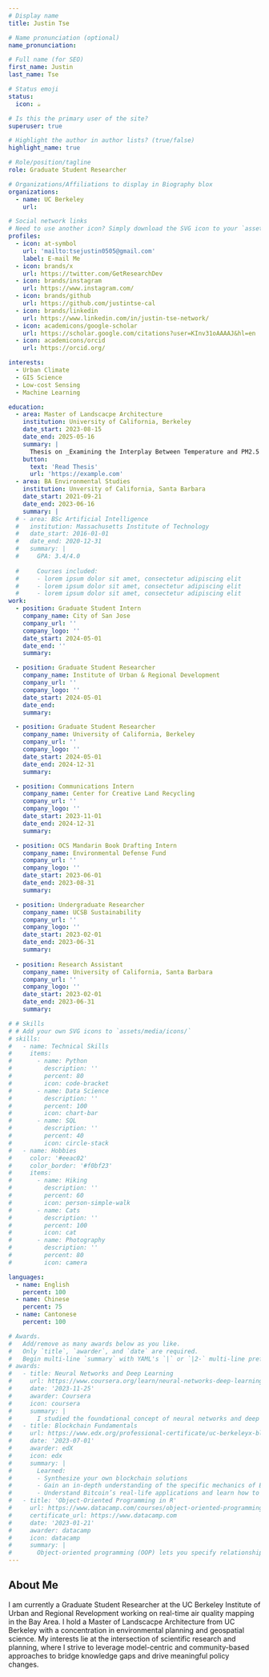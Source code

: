 ```yaml
---
# Display name
title: Justin Tse

# Name pronunciation (optional)
name_pronunciation:

# Full name (for SEO)
first_name: Justin
last_name: Tse

# Status emoji
status:
  icon: ☕️

# Is this the primary user of the site?
superuser: true

# Highlight the author in author lists? (true/false)
highlight_name: true

# Role/position/tagline
role: Graduate Student Researcher

# Organizations/Affiliations to display in Biography blox
organizations:
  - name: UC Berkeley
    url:

# Social network links
# Need to use another icon? Simply download the SVG icon to your `assets/media/icons/` folder.
profiles:
  - icon: at-symbol
    url: 'mailto:tsejustin0505@gmail.com'
    label: E-mail Me
  - icon: brands/x
    url: https://twitter.com/GetResearchDev
  - icon: brands/instagram
    url: https://www.instagram.com/
  - icon: brands/github
    url: https://github.com/justintse-cal
  - icon: brands/linkedin
    url: https://www.linkedin.com/in/justin-tse-network/
  - icon: academicons/google-scholar
    url: https://scholar.google.com/citations?user=KInv31oAAAAJ&hl=en
  - icon: academicons/orcid
    url: https://orcid.org/

interests:
  - Urban Climate
  - GIS Science
  - Low-cost Sensing
  - Machine Learning

education:
  - area: Master of Landscacpe Architecture
    institution: University of California, Berkeley
    date_start: 2023-08-15
    date_end: 2025-05-16
    summary: |
      Thesis on _Examining the Interplay Between Temperature and PM2.5 and Their Relationships With Land Use and Landscape Patterns: A Case Study of Denton County_. Supervised by [Prof Lu Liang](https://ced.berkeley.edu/people/lu-liang). Presented at the 2025 AAG Annual Meeting.
    button:
      text: 'Read Thesis'
      url: 'https://example.com'
  - area: BA Environmental Studies
    institution: Unversity of California, Santa Barbara
    date_start: 2021-09-21
    date_end: 2023-06-16
    summary: |
  # - area: BSc Artificial Intelligence
  #   institution: Massachusetts Institute of Technology
  #   date_start: 2016-01-01
  #   date_end: 2020-12-31
  #   summary: |
  #     GPA: 3.4/4.0
      
  #     Courses included:
  #     - lorem ipsum dolor sit amet, consectetur adipiscing elit
  #     - lorem ipsum dolor sit amet, consectetur adipiscing elit
  #     - lorem ipsum dolor sit amet, consectetur adipiscing elit
work:
  - position: Graduate Student Intern
    company_name: City of San Jose
    company_url: ''
    company_logo: ''
    date_start: 2024-05-01
    date_end: ''
    summary: 

  - position: Graduate Student Researcher
    company_name: Institute of Urban & Regional Development
    company_url: ''
    company_logo: ''
    date_start: 2024-05-01
    date_end:
    summary: 

  - position: Graduate Student Researcher
    company_name: University of California, Berkeley
    company_url: ''
    company_logo: ''
    date_start: 2024-05-01
    date_end: 2024-12-31
    summary: 

  - position: Communications Intern
    company_name: Center for Creative Land Recycling
    company_url: ''
    company_logo: ''
    date_start: 2023-11-01
    date_end: 2024-12-31
    summary: 

  - position: OCS Mandarin Book Drafting Intern
    company_name: Environmental Defense Fund
    company_url: ''
    company_logo: ''
    date_start: 2023-06-01
    date_end: 2023-08-31
    summary:

  - position: Undergraduate Researcher
    company_name: UCSB Sustainability
    company_url: ''
    company_logo: ''
    date_start: 2023-02-01
    date_end: 2023-06-31
    summary:
  
  - position: Research Assistant
    company_name: University of California, Santa Barbara
    company_url: ''
    company_logo: ''
    date_start: 2023-02-01
    date_end: 2023-06-31
    summary:

# # Skills
# # Add your own SVG icons to `assets/media/icons/`
# skills:
#   - name: Technical Skills
#     items:
#       - name: Python
#         description: ''
#         percent: 80
#         icon: code-bracket
#       - name: Data Science
#         description: ''
#         percent: 100
#         icon: chart-bar
#       - name: SQL
#         description: ''
#         percent: 40
#         icon: circle-stack
#   - name: Hobbies
#     color: '#eeac02'
#     color_border: '#f0bf23'
#     items:
#       - name: Hiking
#         description: ''
#         percent: 60
#         icon: person-simple-walk
#       - name: Cats
#         description: ''
#         percent: 100
#         icon: cat
#       - name: Photography
#         description: ''
#         percent: 80
#         icon: camera

languages:
  - name: English
    percent: 100
  - name: Chinese
    percent: 75
  - name: Cantonese
    percent: 100

# Awards.
#   Add/remove as many awards below as you like.
#   Only `title`, `awarder`, and `date` are required.
#   Begin multi-line `summary` with YAML's `|` or `|2-` multi-line prefix and indent 2 spaces below.
# awards:
#   - title: Neural Networks and Deep Learning
#     url: https://www.coursera.org/learn/neural-networks-deep-learning
#     date: '2023-11-25'
#     awarder: Coursera
#     icon: coursera
#     summary: |
#       I studied the foundational concept of neural networks and deep learning. By the end, I was familiar with the significant technological trends driving the rise of deep learning; build, train, and apply fully connected deep neural networks; implement efficient (vectorized) neural networks; identify key parameters in a neural network’s architecture; and apply deep learning to your own applications.
#   - title: Blockchain Fundamentals
#     url: https://www.edx.org/professional-certificate/uc-berkeleyx-blockchain-fundamentals
#     date: '2023-07-01'
#     awarder: edX
#     icon: edx
#     summary: |
#       Learned:
#       - Synthesize your own blockchain solutions
#       - Gain an in-depth understanding of the specific mechanics of Bitcoin
#       - Understand Bitcoin’s real-life applications and learn how to attack and destroy Bitcoin, Ethereum, smart contracts and Dapps, and alternatives to Bitcoin’s Proof-of-Work consensus algorithm
#   - title: 'Object-Oriented Programming in R'
#     url: https://www.datacamp.com/courses/object-oriented-programming-with-s3-and-r6-in-r
#     certificate_url: https://www.datacamp.com
#     date: '2023-01-21'
#     awarder: datacamp
#     icon: datacamp
#     summary: |
#       Object-oriented programming (OOP) lets you specify relationships between functions and the objects that they can act on, helping you manage complexity in your code. This is an intermediate level course, providing an introduction to OOP, using the S3 and R6 systems. S3 is a great day-to-day R programming tool that simplifies some of the functions that you write. R6 is especially useful for industry-specific analyses, working with web APIs, and building GUIs.
---
```


## About Me

I am currently a Graduate Student Researcher at the UC Berkeley Institute of Urban and Regional Revelopment working on real-time air quality mapping in the Bay Area. I hold a Master of Landscacpe Architecture from UC Berkeley with a concentration in environmental planning and geospatial science. My interests lie at the intersection of scientific research and planning, where I strive to leverage model-centric and community-based approaches to bridge knowledge gaps and drive meaningful policy changes. 
